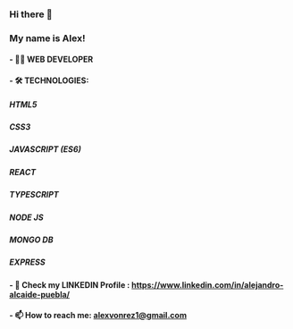 ### Hi there 👋
### My name is Alex!

#### - 👨‍🎓 WEB DEVELOPER 
#### - 🛠️ TECHNOLOGIES:
#####  HTML5
#####  CSS3
#####  JAVASCRIPT (ES6)
#####  REACT 
#####  TYPESCRIPT
#####  NODE JS
#####  MONGO DB
#####  EXPRESS

#### - 💬 Check my LINKEDIN Profile : https://www.linkedin.com/in/alejandro-alcaide-puebla/
#### - 📫 How to reach me: alexvonrez1@gmail.com



<!--
**AlexVonrez/AlexVonrez** is a ✨ _special_ ✨ repository because its `README.md` (this file) appears on your GitHub profile.

Here are some ideas to get you started:

- 🔭 I’m currently working on ...
- 🌱 I’m currently learning ...
- 👯 I’m looking to collaborate on ...
- 🤔 I’m looking for help with ...
- 💬 Check my LINKEDIN Profile : https://www.linkedin.com/in/alejandro-alcaide-puebla/
- 📫 How to reach me: alexvonrez1@gmail.com
- 😄 Pronouns: ...
- ⚡ Fun fact: ...
-->
